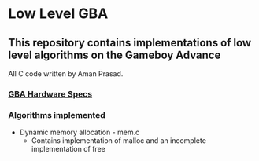 # Low Level GBA

## This repository contains implementations of low level algorithms on the Gameboy Advance

All C code written by Aman Prasad.

### [GBA Hardware Specs](https://www.akkit.org/info/gbatek.htm)

### Algorithms implemented

* Dynamic memory allocation - mem.c
  * Contains implementation of malloc and an incomplete implementation of free
